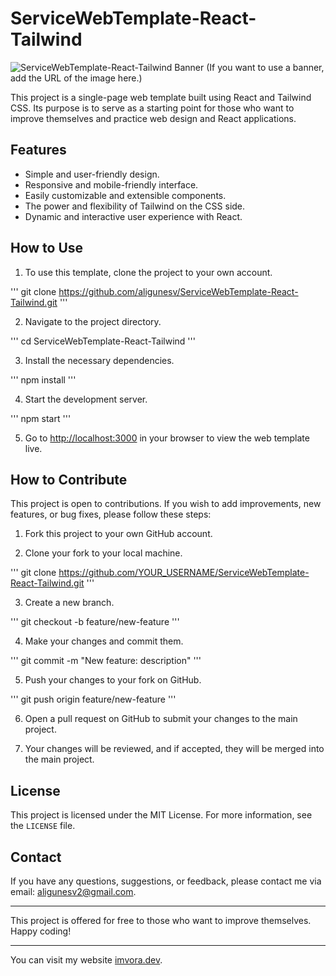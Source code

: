 # ServiceWebTemplate-React-Tailwind

![ServiceWebTemplate-React-Tailwind Banner](url_to_banner_image) (If you want to use a banner, add the URL of the image here.)

This project is a single-page web template built using React and Tailwind CSS. Its purpose is to serve as a starting point for those who want to improve themselves and practice web design and React applications.

## Features

- Simple and user-friendly design.
- Responsive and mobile-friendly interface.
- Easily customizable and extensible components.
- The power and flexibility of Tailwind on the CSS side.
- Dynamic and interactive user experience with React.

## How to Use

1. To use this template, clone the project to your own account.

'''
git clone https://github.com/aligunesv/ServiceWebTemplate-React-Tailwind.git
'''


2. Navigate to the project directory.

'''
cd ServiceWebTemplate-React-Tailwind
'''

3. Install the necessary dependencies.

'''
npm install
'''

4. Start the development server.

'''
npm start
'''

5. Go to [http://localhost:3000](http://localhost:3000) in your browser to view the web template live.

## How to Contribute

This project is open to contributions. If you wish to add improvements, new features, or bug fixes, please follow these steps:

1. Fork this project to your own GitHub account.

2. Clone your fork to your local machine.

'''
git clone https://github.com/YOUR_USERNAME/ServiceWebTemplate-React-Tailwind.git
'''

3. Create a new branch.

'''
git checkout -b feature/new-feature
'''

4. Make your changes and commit them.

'''
git commit -m "New feature: description"
'''

5. Push your changes to your fork on GitHub.

'''
git push origin feature/new-feature
'''


6. Open a pull request on GitHub to submit your changes to the main project.

7. Your changes will be reviewed, and if accepted, they will be merged into the main project.

## License

This project is licensed under the MIT License. For more information, see the `LICENSE` file.

## Contact

If you have any questions, suggestions, or feedback, please contact me via email: [aligunesv2@gmail.com](mailto:aligunesv2@gmail.com).

---

This project is offered for free to those who want to improve themselves. Happy coding!

---

You can visit my website [imvora.dev](https://imvora.dev).